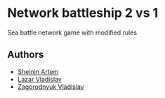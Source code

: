 # Network battleship 2 vs 1
Sea battle network game with modified rules

## Authors
- [Sheinin Artem](https://github.com/Timasok)
- [Lazar Vladislav](https://github.com/Vladislave0-0)
- [Zagorodnyuk Vladislav](https://github.com/VladZg)
